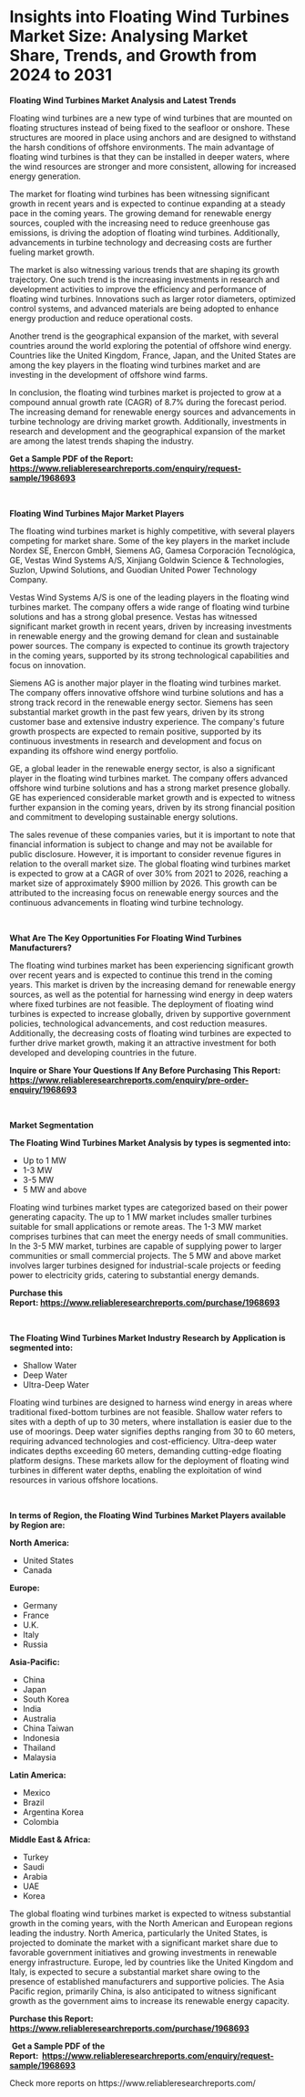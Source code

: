 <p><h1>Insights into Floating Wind Turbines Market Size: Analysing Market Share, Trends, and Growth from 2024 to 2031</h1></p><p><strong>Floating Wind Turbines Market Analysis and Latest Trends</strong></p>
<p><p>Floating wind turbines are a new type of wind turbines that are mounted on floating structures instead of being fixed to the seafloor or onshore. These structures are moored in place using anchors and are designed to withstand the harsh conditions of offshore environments. The main advantage of floating wind turbines is that they can be installed in deeper waters, where the wind resources are stronger and more consistent, allowing for increased energy generation.</p><p>The market for floating wind turbines has been witnessing significant growth in recent years and is expected to continue expanding at a steady pace in the coming years. The growing demand for renewable energy sources, coupled with the increasing need to reduce greenhouse gas emissions, is driving the adoption of floating wind turbines. Additionally, advancements in turbine technology and decreasing costs are further fueling market growth.</p><p>The market is also witnessing various trends that are shaping its growth trajectory. One such trend is the increasing investments in research and development activities to improve the efficiency and performance of floating wind turbines. Innovations such as larger rotor diameters, optimized control systems, and advanced materials are being adopted to enhance energy production and reduce operational costs.</p><p>Another trend is the geographical expansion of the market, with several countries around the world exploring the potential of offshore wind energy. Countries like the United Kingdom, France, Japan, and the United States are among the key players in the floating wind turbines market and are investing in the development of offshore wind farms.</p><p>In conclusion, the floating wind turbines market is projected to grow at a compound annual growth rate (CAGR) of 8.7% during the forecast period. The increasing demand for renewable energy sources and advancements in turbine technology are driving market growth. Additionally, investments in research and development and the geographical expansion of the market are among the latest trends shaping the industry.</p></p>
<p><strong>Get a Sample PDF of the Report:&nbsp; <a href="https://www.reliableresearchreports.com/enquiry/request-sample/1968693">https://www.reliableresearchreports.com/enquiry/request-sample/1968693</a></strong></p>
<p>&nbsp;</p>
<p><strong>Floating Wind Turbines Major Market Players</strong></p>
<p><p>The floating wind turbines market is highly competitive, with several players competing for market share. Some of the key players in the market include Nordex SE, Enercon GmbH, Siemens AG, Gamesa Corporación Tecnológica, GE, Vestas Wind Systems A/S, Xinjiang Goldwin Science & Technologies, Suzlon, Upwind Solutions, and Guodian United Power Technology Company.</p><p>Vestas Wind Systems A/S is one of the leading players in the floating wind turbines market. The company offers a wide range of floating wind turbine solutions and has a strong global presence. Vestas has witnessed significant market growth in recent years, driven by increasing investments in renewable energy and the growing demand for clean and sustainable power sources. The company is expected to continue its growth trajectory in the coming years, supported by its strong technological capabilities and focus on innovation.</p><p>Siemens AG is another major player in the floating wind turbines market. The company offers innovative offshore wind turbine solutions and has a strong track record in the renewable energy sector. Siemens has seen substantial market growth in the past few years, driven by its strong customer base and extensive industry experience. The company's future growth prospects are expected to remain positive, supported by its continuous investments in research and development and focus on expanding its offshore wind energy portfolio.</p><p>GE, a global leader in the renewable energy sector, is also a significant player in the floating wind turbines market. The company offers advanced offshore wind turbine solutions and has a strong market presence globally. GE has experienced considerable market growth and is expected to witness further expansion in the coming years, driven by its strong financial position and commitment to developing sustainable energy solutions.</p><p>The sales revenue of these companies varies, but it is important to note that financial information is subject to change and may not be available for public disclosure. However, it is important to consider revenue figures in relation to the overall market size. The global floating wind turbines market is expected to grow at a CAGR of over 30% from 2021 to 2026, reaching a market size of approximately $900 million by 2026. This growth can be attributed to the increasing focus on renewable energy sources and the continuous advancements in floating wind turbine technology.</p></p>
<p>&nbsp;</p>
<p><strong>What Are The Key Opportunities For Floating Wind Turbines Manufacturers?</strong></p>
<p><p>The floating wind turbines market has been experiencing significant growth over recent years and is expected to continue this trend in the coming years. This market is driven by the increasing demand for renewable energy sources, as well as the potential for harnessing wind energy in deep waters where fixed turbines are not feasible. The deployment of floating wind turbines is expected to increase globally, driven by supportive government policies, technological advancements, and cost reduction measures. Additionally, the decreasing costs of floating wind turbines are expected to further drive market growth, making it an attractive investment for both developed and developing countries in the future.</p></p>
<p><strong>Inquire or Share Your Questions If Any Before Purchasing This Report: <a href="https://www.reliableresearchreports.com/enquiry/pre-order-enquiry/1968693">https://www.reliableresearchreports.com/enquiry/pre-order-enquiry/1968693</a></strong></p>
<p>&nbsp;</p>
<p><strong>Market Segmentation</strong></p>
<p><strong>The Floating Wind Turbines Market Analysis by types is segmented into:</strong></p>
<p><ul><li>Up to 1 MW</li><li>1-3 MW</li><li>3-5 MW</li><li>5 MW and above</li></ul></p>
<p><p>Floating wind turbines market types are categorized based on their power generating capacity. The up to 1 MW market includes smaller turbines suitable for small applications or remote areas. The 1-3 MW market comprises turbines that can meet the energy needs of small communities. In the 3-5 MW market, turbines are capable of supplying power to larger communities or small commercial projects. The 5 MW and above market involves larger turbines designed for industrial-scale projects or feeding power to electricity grids, catering to substantial energy demands.</p></p>
<p><strong>Purchase this Report:&nbsp;<a href="https://www.reliableresearchreports.com/purchase/1968693">https://www.reliableresearchreports.com/purchase/1968693</a></strong></p>
<p>&nbsp;</p>
<p><strong>The Floating Wind Turbines Market Industry Research by Application is segmented into:</strong></p>
<p><ul><li>Shallow Water</li><li>Deep Water</li><li>Ultra-Deep Water</li></ul></p>
<p><p>Floating wind turbines are designed to harness wind energy in areas where traditional fixed-bottom turbines are not feasible. Shallow water refers to sites with a depth of up to 30 meters, where installation is easier due to the use of moorings. Deep water signifies depths ranging from 30 to 60 meters, requiring advanced technologies and cost-efficiency. Ultra-deep water indicates depths exceeding 60 meters, demanding cutting-edge floating platform designs. These markets allow for the deployment of floating wind turbines in different water depths, enabling the exploitation of wind resources in various offshore locations.</p></p>
<p>&nbsp;</p>
<p><strong>In terms of Region, the Floating Wind Turbines Market Players available by Region are:</strong></p>
<p>
    <p> <strong> North America: </strong>
        <ul>
            <li>United States</li>
            <li>Canada</li>
        </ul>
        </p> 
    <p> <strong> Europe: </strong>
        <ul>
            <li>Germany</li>
            <li>France</li>
            <li>U.K.</li>
            <li>Italy</li>
            <li>Russia</li>
        </ul>
        </p> 
    <p> <strong> Asia-Pacific: </strong>
        <ul>
            <li>China</li>
            <li>Japan</li>
            <li>South Korea</li>
            <li>India</li>
            <li>Australia</li>
            <li>China Taiwan</li>
            <li>Indonesia</li>
            <li>Thailand</li>
            <li>Malaysia</li>
        </ul>
        </p> 
    <p> <strong> Latin America: </strong>
        <ul>
            <li>Mexico</li>
            <li>Brazil</li>
            <li>Argentina Korea</li>
            <li>Colombia</li>
        </ul>
        </p> 
    <p> <strong> Middle East & Africa: </strong>
        <ul>
            <li>Turkey</li>
            <li>Saudi</li>
            <li>Arabia</li>
            <li>UAE</li>
            <li>Korea</li>
        </ul>
    </p>
    </p>
<p><p>The global floating wind turbines market is expected to witness substantial growth in the coming years, with the North American and European regions leading the industry. North America, particularly the United States, is projected to dominate the market with a significant market share due to favorable government initiatives and growing investments in renewable energy infrastructure. Europe, led by countries like the United Kingdom and Italy, is expected to secure a substantial market share owing to the presence of established manufacturers and supportive policies. The Asia Pacific region, primarily China, is also anticipated to witness significant growth as the government aims to increase its renewable energy capacity.</p></p>
<p><strong>Purchase this Report: <a href="https://www.reliableresearchreports.com/purchase/1968693">https://www.reliableresearchreports.com/purchase/1968693</a></strong></p>
<p>&nbsp;<strong>Get a Sample PDF of the Report:&nbsp;&nbsp;<a href="https://www.reliableresearchreports.com/enquiry/request-sample/1968693">https://www.reliableresearchreports.com/enquiry/request-sample/1968693</a></strong></p>
<p><strong></strong></p>
<p>Check more reports on https://www.reliableresearchreports.com/</p>